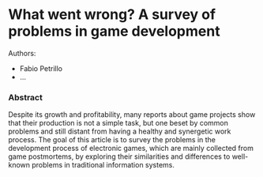 What went wrong? A survey of problems in game development
===

Authors:
- Fabio Petrillo
- ...

### Abstract
Despite its growth and profitability, many reports about game projects show that their production is not a simple task, but one beset by common problems and still distant from having a healthy and synergetic work process. The goal of this article is to survey the problems in the development process of electronic games, which are mainly collected from game postmortems, by exploring their similarities and differences to well-known problems in traditional information systems.
